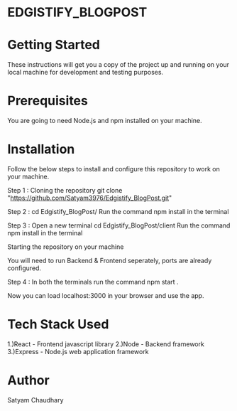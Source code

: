 
# EDGISTIFY_BLOGPOST

# Getting Started
These instructions will get you a copy of the project up and running on your local machine for development and testing purposes.

# Prerequisites
You are going to need Node.js and npm installed on your machine.

# Installation
Follow the below steps to install and configure this repository to work on your machine.

Step 1 : Cloning the repository
        git clone "https://github.com/Satyam3976/Edgistify_BlogPost.git"

Step 2 : cd Edgistify_BlogPost/
         Run the command npm install in the terminal

Step 3 : Open a new terminal 
         cd Edgistify_BlogPost/client 
				 Run the command npm install in the terminal

Starting the repository on your machine

You will need to run Backend & Frontend seperately, ports are already configured.

Step 4 : In both the terminals run the command npm start .

Now you can load localhost:3000 in your browser and use the app.

# Tech Stack Used
1.)React - Frontend javascript library
2.)Node - Backend framework
3.)Express - Node.js web application framework

# Author
Satyam Chaudhary

